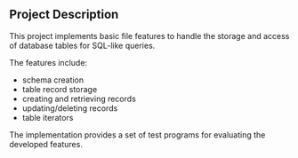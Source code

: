 ## Project Description

This project implements basic file features to handle the storage and access of database tables for SQL-like queries.

The features include:
- schema creation
- table record storage
- creating and retrieving records
- updating/deleting records
- table iterators

The implementation provides a set of test programs for evaluating the developed features.
